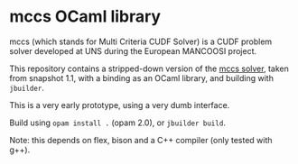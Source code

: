 # mccs OCaml library

mccs (which stands for Multi Criteria CUDF Solver) is a CUDF problem solver
developed at UNS during the European MANCOOSI project.

This repository contains a stripped-down version of the
[mccs solver](http://www.i3s.unice.fr/~cpjm/misc/mccs.html), taken from snapshot
1.1, with a binding as an OCaml library, and building with `jbuilder`.

This is a very early prototype, using a very dumb interface.

Build using `opam install .` (opam 2.0), or `jbuilder build`.

Note: this depends on flex, bison and a C++ compiler (only tested with g++).
